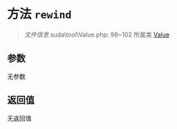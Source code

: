 # 方法 `rewind`

> *文件信息* suda\tool\Value.php: 98~102
> 所属类 [Value](../Value.md)




## 参数


无参数


## 返回值

无返回值
